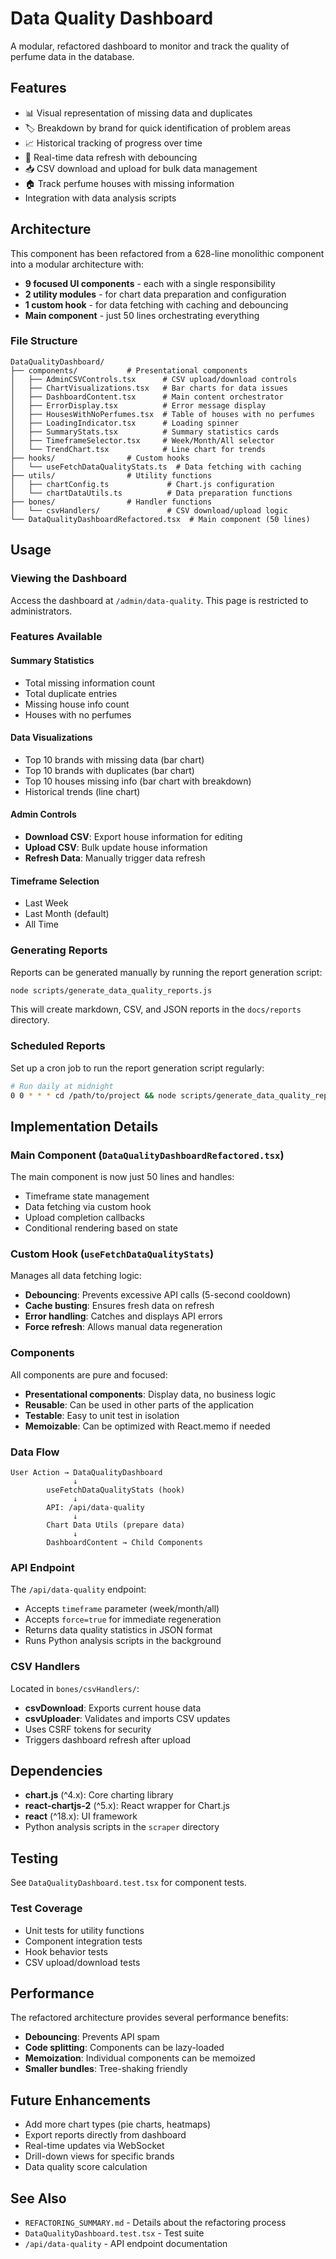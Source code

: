# Data Quality Dashboard

A modular, refactored dashboard to monitor and track the quality of perfume data in the database.

## Features

- 📊 Visual representation of missing data and duplicates
- 🏷️ Breakdown by brand for quick identification of problem areas
- 📈 Historical tracking of progress over time
- 🔄 Real-time data refresh with debouncing
- 📥 CSV download and upload for bulk data management
- 🏠 Track perfume houses with missing information
- Integration with data analysis scripts

## Architecture

This component has been refactored from a 628-line monolithic component into a modular architecture with:

- **9 focused UI components** - each with a single responsibility
- **2 utility modules** - for chart data preparation and configuration
- **1 custom hook** - for data fetching with caching and debouncing
- **Main component** - just 50 lines orchestrating everything

### File Structure

```
DataQualityDashboard/
├── components/           # Presentational components
│   ├── AdminCSVControls.tsx      # CSV upload/download controls
│   ├── ChartVisualizations.tsx   # Bar charts for data issues
│   ├── DashboardContent.tsx      # Main content orchestrator
│   ├── ErrorDisplay.tsx          # Error message display
│   ├── HousesWithNoPerfumes.tsx  # Table of houses with no perfumes
│   ├── LoadingIndicator.tsx      # Loading spinner
│   ├── SummaryStats.tsx          # Summary statistics cards
│   ├── TimeframeSelector.tsx     # Week/Month/All selector
│   └── TrendChart.tsx            # Line chart for trends
├── hooks/                # Custom hooks
│   └── useFetchDataQualityStats.ts  # Data fetching with caching
├── utils/                # Utility functions
│   ├── chartConfig.ts             # Chart.js configuration
│   └── chartDataUtils.ts          # Data preparation functions
├── bones/                # Handler functions
│   └── csvHandlers/               # CSV download/upload logic
└── DataQualityDashboardRefactored.tsx  # Main component (50 lines)
```

## Usage

### Viewing the Dashboard

Access the dashboard at `/admin/data-quality`. This page is restricted to administrators.

### Features Available

#### Summary Statistics
- Total missing information count
- Total duplicate entries
- Missing house info count
- Houses with no perfumes

#### Data Visualizations
- Top 10 brands with missing data (bar chart)
- Top 10 brands with duplicates (bar chart)
- Top 10 houses missing info (bar chart with breakdown)
- Historical trends (line chart)

#### Admin Controls
- **Download CSV**: Export house information for editing
- **Upload CSV**: Bulk update house information
- **Refresh Data**: Manually trigger data refresh

#### Timeframe Selection
- Last Week
- Last Month (default)
- All Time

### Generating Reports

Reports can be generated manually by running the report generation script:

```bash
node scripts/generate_data_quality_reports.js
```

This will create markdown, CSV, and JSON reports in the `docs/reports` directory.

### Scheduled Reports

Set up a cron job to run the report generation script regularly:

```bash
# Run daily at midnight
0 0 * * * cd /path/to/project && node scripts/generate_data_quality_reports.js
```

## Implementation Details

### Main Component (`DataQualityDashboardRefactored.tsx`)

The main component is now just 50 lines and handles:
- Timeframe state management
- Data fetching via custom hook
- Upload completion callbacks
- Conditional rendering based on state

### Custom Hook (`useFetchDataQualityStats`)

Manages all data fetching logic:
- **Debouncing**: Prevents excessive API calls (5-second cooldown)
- **Cache busting**: Ensures fresh data on refresh
- **Error handling**: Catches and displays API errors
- **Force refresh**: Allows manual data regeneration

### Components

All components are pure and focused:
- **Presentational components**: Display data, no business logic
- **Reusable**: Can be used in other parts of the application
- **Testable**: Easy to unit test in isolation
- **Memoizable**: Can be optimized with React.memo if needed

### Data Flow

```
User Action → DataQualityDashboard
              ↓
        useFetchDataQualityStats (hook)
              ↓
        API: /api/data-quality
              ↓
        Chart Data Utils (prepare data)
              ↓
        DashboardContent → Child Components
```

### API Endpoint

The `/api/data-quality` endpoint:
- Accepts `timeframe` parameter (week/month/all)
- Accepts `force=true` for immediate regeneration
- Returns data quality statistics in JSON format
- Runs Python analysis scripts in the background

### CSV Handlers

Located in `bones/csvHandlers/`:
- **csvDownload**: Exports current house data
- **csvUploader**: Validates and imports CSV updates
- Uses CSRF tokens for security
- Triggers dashboard refresh after upload

## Dependencies

- **chart.js** (^4.x): Core charting library
- **react-chartjs-2** (^5.x): React wrapper for Chart.js
- **react** (^18.x): UI framework
- Python analysis scripts in the `scraper` directory

## Testing

See `DataQualityDashboard.test.tsx` for component tests.

### Test Coverage
- Unit tests for utility functions
- Component integration tests
- Hook behavior tests
- CSV upload/download tests

## Performance

The refactored architecture provides several performance benefits:
- **Debouncing**: Prevents API spam
- **Code splitting**: Components can be lazy-loaded
- **Memoization**: Individual components can be memoized
- **Smaller bundles**: Tree-shaking friendly

## Future Enhancements

- Add more chart types (pie charts, heatmaps)
- Export reports directly from dashboard
- Real-time updates via WebSocket
- Drill-down views for specific brands
- Data quality score calculation

## See Also

- `REFACTORING_SUMMARY.md` - Details about the refactoring process
- `DataQualityDashboard.test.tsx` - Test suite
- `/api/data-quality` - API endpoint documentation
